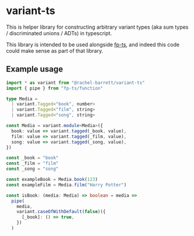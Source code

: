 # variant-ts

This is helper library for constructing arbitrary variant types (aka sum types / discriminated unions / ADTs) in typescript.

This library is intended to be used alongside [fp-ts](https://gcanti.github.io/fp-ts/), and indeed this code could make sense as part of that library.

## Example usage

```typescript
import * as variant from "@rachel-barrett/variant-ts"
import { pipe } from "fp-ts/function"

type Media =
  | variant.Tagged<"book", number>
  | variant.Tagged<"film", string>
  | variant.Tagged<"song", string>

const Media = variant.module<Media>({
  book: value => variant.tagged(_book, value),
  film: value => variant.tagged(_film, value),
  song: value => variant.tagged(_song, value),
})

const _book = "book"
const _film = "film"
const _song = "song"

const exampleBook = Media.book(123)
const exampleFilm = Media.film("Harry Potter")

const isBook: (media: Media) => boolean = media =>
  pipe(
    media,
    variant.caseOfWithDefault(false)({
      [_book]: () => true,
    })
  )
```
